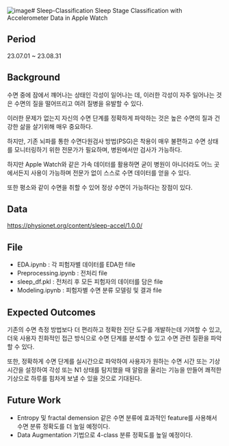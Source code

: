 ![image](https://github.com/jhpark0012/Sleep-Classification/assets/60928446/44f07469-c786-4bef-8862-fcf419f104db)# Sleep-Classification
Sleep Stage Classification with Accelerometer Data in Apple Watch

## Period
23.07.01 ~ 23.08.31

## Background
수면 중에 잠에서 꺠어나는 상태인 각성이 일어나는 데, 이러한 각성이 자주 일어나는 것은 수면의 질을 떨어뜨리고 여려 질병을 유발할 수 있다.

이러한 문제가 없는지 자신의 수면 단계를 정확하게 파악하는 것은 높은 수면의 질과 건강한 삶을 살기위해 매우 중요하다.

하지만, 기존 뇌파를 통한 수면다원검사 방법(PSG)은 착용이 매우 불편하고 수면 상태를 모니터링하기 위한 전문가가 필요하며, 병원에서만 검사가 가능하다. 

하지만 Apple Watch와 같은 가속 데이터를 활용하면 굳이 병원이 아니더라도 어느 곳에서든지 사용이 가능하며 전문가 없이 스스로 수면 데이터를 얻을 수 있다. 

또한 평소와 같이 수면을 취할 수 있어 정상 수면이 가능하다는 장점이 있다.


## Data
https://physionet.org/content/sleep-accel/1.0.0/

## File
* EDA.ipynb : 각 피험자별 데이터를 EDA한 fille
* Preprocessing.ipynb : 전처리 file
* sleep_df.pkl : 전처리 후 모든 피험자의 데이터를 담은 file
* Modeling.ipynb : 피험자별 수면 분류 모델링 및 결과 file

## Expected Outcomes
기존의 수면 측정 방법보다 더 편리하고 정확한 진단 도구를 개발하는데 기여할 수 있고, 더욱 사용자 친화적인 접근 방식으로 수면 단계를 분석할 수 있고 수면 관련 질환을 파악할 수 있다.

또한, 정확하게 수면 단계를 실시간으로 파악하여 사용자가 원하는 수면 시간 또는 기상 시간을 설정하여 각성 또는 N1 상태를 탐지했을 때 알람을 울리는 기능을 만들어 쾌적한 기상으로 하루를 힘차게 보낼 수 있을 것으로 기대된다.

## Future Work
* Entropy 및 fractal demension 같은 수면 분류에 효과적인 feature를 사용해서 수면 분류 정확도를 더 높일 예정이다.
* Data Augmentation 기법으로 4-class 분류 정확도를 높일 예정이다.


